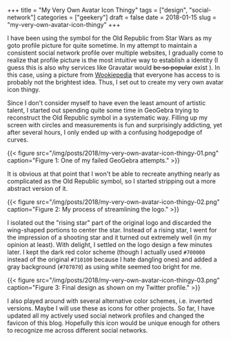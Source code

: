 +++
title = "My Very Own Avatar Icon Thingy"
tags = ["design", "social-network"]
categories = ["geekery"]
draft = false
date = 2018-01-15
slug = "my-very-own-avatar-icon-thingy"
+++

I have been using the symbol for the Old Republic from Star Wars as my goto profile picture for quite sometime. In my attempt to maintain a consistent social network profile over multiple websites, I gradually come to realize that profile picture is the most intuitive way to establish a identity (I guess this is also why services like Gravatar would ~~be so popular~~ exist ). In this case, using a picture from [Wookiepedia](http://starwars.wikia.com/wiki/Old%5FRepublic) that everyone has access to is probably not the brightest idea. Thus, I set out to create my very own avatar icon thingy.

Since I don't consider myself to have even the least amount of artistic talent, I started out spending quite some time in GeoGebra trying to reconstruct the Old Republic symbol in a systematic way. Filling up my screen with circles and measurements is fun and surprisingly addicting, yet after several hours, I only ended up with a confusing hodgepodge of curves.

<a id="org38e05d1"></a>

{{< figure src="/img/posts/2018/my-very-own-avatar-icon-thingy-01.png" caption="Figure 1: One of my failed GeoGebra attempts." >}}

It is obvious at that point that I won't be able to recreate anything nearly as complicated as the Old Republic symbol, so I started stripping out a more abstract version of it.

<a id="orgb01dae6"></a>

{{< figure src="/img/posts/2018/my-very-own-avatar-icon-thingy-02.png" caption="Figure 2: My process of streamlining the logo." >}}

I isolated out the "rising star" part of the original logo and discarded the wing-shaped portions to center the star. Instead of a rising star, I went for the impression of a shooting star and it turned out extremely well (in my opinion at least). With delight, I settled on the logo design a few minutes later. I kept the dark red color scheme (though I actually used `#700000` instead of the original `#710100` because I hate dangling ones) and added a gray background (`#707070`) as using white seemed too bright for me.

<a id="orge70dbc8"></a>

{{< figure src="/img/posts/2018/my-very-own-avatar-icon-thingy-03.png" caption="Figure 3: Final design as shown on my Twitter profile." >}}

I also played around with several alternative color schemes, i.e. inverted versions. Maybe I will use these as icons for other projects. So far, I have updated all my actively used social network profiles and changed the favicon of this blog. Hopefully this icon would be unique enough for others to recognize me across different social networks.
